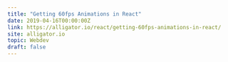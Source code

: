 ```yaml
---
title: "Getting 60fps Animations in React"
date: 2019-04-16T00:00:00Z
link: https://alligator.io/react/getting-60fps-animations-in-react/
site: alligator.io
topic: Webdev
draft: false
---
```


